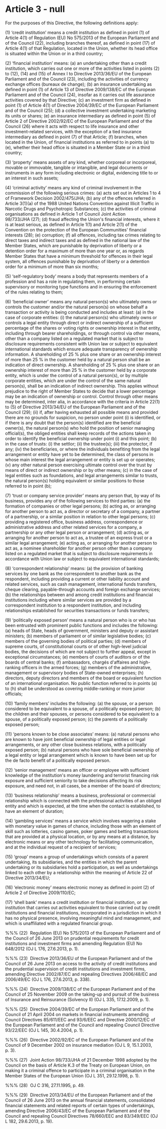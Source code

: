 # Article 3 - null


For the purposes of this Directive, the following definitions apply:

(1) ‘credit institution’ means a credit institution as defined in point (1) of Article 4(1) of Regulation (EU) No 575/2013 of the European Parliament and of the Council (22), including branches thereof, as defined in point (17) of Article 4(1) of that Regulation, located in the Union, whether its head office is situated within the Union or in a third country;

(2) ‘financial institution’ means: (a) an undertaking other than a credit institution, which carries out one or more of the activities listed in points (2) to (12), (14) and (15) of Annex I to Directive 2013/36/EU of the European Parliament and of the Council (23), including the activities of currency exchange offices (bureaux de change); (b) an insurance undertaking as defined in point (1) of Article 13 of Directive 2009/138/EC of the European Parliament and of the Council (24), insofar as it carries out life assurance activities covered by that Directive; (c) an investment firm as defined in point (1) of Article 4(1) of Directive 2004/39/EC of the European Parliament and of the Council (25); (d) a collective investment undertaking marketing its units or shares; (e) an insurance intermediary as defined in point (5) of Article 2 of Directive 2002/92/EC of the European Parliament and of the Council (26) where it acts with respect to life insurance and other investment-related services, with the exception of a tied insurance intermediary as defined in point (7) of that Article; (f) branches, when located in the Union, of financial institutions as referred to in points (a) to (e), whether their head office is situated in a Member State or in a third country;

(3) ‘property’ means assets of any kind, whether corporeal or incorporeal, movable or immovable, tangible or intangible, and legal documents or instruments in any form including electronic or digital, evidencing title to or an interest in such assets;

(4) ‘criminal activity’ means any kind of criminal involvement in the commission of the following serious crimes: (a) acts set out in Articles 1 to 4 of Framework Decision 2002/475/JHA; (b) any of the offences referred in Article 3(1)(a) of the 1988 United Nations Convention against Illicit Traffic in Narcotic Drugs and Psychotropic Substances; (c) the activities of criminal organisations as defined in Article 1 of Council Joint Action 98/733/JHA (27); (d) fraud affecting the Union's financial interests, where it is at least serious, as defined in Article 1(1) and Article 2(1) of the Convention on the protection of the European Communities' financial interests (28); (e) corruption; (f) all offences, including tax crimes relating to direct taxes and indirect taxes and as defined in the national law of the Member States, which are punishable by deprivation of liberty or a detention order for a maximum of more than one year or, as regards Member States that have a minimum threshold for offences in their legal system, all offences punishable by deprivation of liberty or a detention order for a minimum of more than six months;

(5) ‘self-regulatory body’ means a body that represents members of a profession and has a role in regulating them, in performing certain supervisory or monitoring type functions and in ensuring the enforcement of the rules relating to them;

(6) ‘beneficial owner’ means any natural person(s) who ultimately owns or controls the customer and/or the natural person(s) on whose behalf a transaction or activity is being conducted and includes at least: (a) in the case of corporate entities: (i) the natural person(s) who ultimately owns or controls a legal entity through direct or indirect ownership of a sufficient percentage of the shares or voting rights or ownership interest in that entity, including through bearer shareholdings, or through control via other means, other than a company listed on a regulated market that is subject to disclosure requirements consistent with Union law or subject to equivalent international standards which ensure adequate transparency of ownership information. A shareholding of 25 % plus one share or an ownership interest of more than 25 % in the customer held by a natural person shall be an indication of direct ownership. A shareholding of 25 % plus one share or an ownership interest of more than 25 % in the customer held by a corporate entity, which is under the control of a natural person(s), or by multiple corporate entities, which are under the control of the same natural person(s), shall be an indication of indirect ownership. This applies without prejudice to the right of Member States to decide that a lower percentage may be an indication of ownership or control. Control through other means may be determined, inter alia, in accordance with the criteria in Article 22(1) to (5) of Directive 2013/34/EU of the European Parliament and of the Council (29); (ii) if, after having exhausted all possible means and provided there are no grounds for suspicion, no person under point (i) is identified, or if there is any doubt that the person(s) identified are the beneficial owner(s), the natural person(s) who hold the position of senior managing official(s), the obliged entities shall keep records of the actions taken in order to identify the beneficial ownership under point (i) and this point; (b) in the case of trusts: (i) the settlor; (ii) the trustee(s); (iii) the protector, if any; (iv) the beneficiaries, or where the individuals benefiting from the legal arrangement or entity have yet to be determined, the class of persons in whose main interest the legal arrangement or entity is set up or operates; (v) any other natural person exercising ultimate control over the trust by means of direct or indirect ownership or by other means; (c) in the case of legal entities such as foundations, and legal arrangements similar to trusts, the natural person(s) holding equivalent or similar positions to those referred to in point (b);

(7) ‘trust or company service provider’ means any person that, by way of its business, provides any of the following services to third parties: (a) the formation of companies or other legal persons; (b) acting as, or arranging for another person to act as, a director or secretary of a company, a partner of a partnership, or a similar position in relation to other legal persons; (c) providing a registered office, business address, correspondence or administrative address and other related services for a company, a partnership or any other legal person or arrangement; (d) acting as, or arranging for another person to act as, a trustee of an express trust or a similar legal arrangement; (e) acting as, or arranging for another person to act as, a nominee shareholder for another person other than a company listed on a regulated market that is subject to disclosure requirements in accordance with Union law or subject to equivalent international standards;

(8) ‘correspondent relationship’ means: (a) the provision of banking services by one bank as the correspondent to another bank as the respondent, including providing a current or other liability account and related services, such as cash management, international funds transfers, cheque clearing, payable-through accounts and foreign exchange services; (b) the relationships between and among credit institutions and financial institutions including where similar services are provided by a correspondent institution to a respondent institution, and including relationships established for securities transactions or funds transfers;

(9) ‘politically exposed person’ means a natural person who is or who has been entrusted with prominent public functions and includes the following: (a) heads of State, heads of government, ministers and deputy or assistant ministers; (b) members of parliament or of similar legislative bodies; (c) members of the governing bodies of political parties; (d) members of supreme courts, of constitutional courts or of other high-level judicial bodies, the decisions of which are not subject to further appeal, except in exceptional circumstances; (e) members of courts of auditors or of the boards of central banks; (f) ambassadors, chargés d'affaires and high-ranking officers in the armed forces; (g) members of the administrative, management or supervisory bodies of State-owned enterprises; (h) directors, deputy directors and members of the board or equivalent function of an international organisation. No public function referred to in points (a) to (h) shall be understood as covering middle-ranking or more junior officials;

(10) ‘family members’ includes the following: (a) the spouse, or a person considered to be equivalent to a spouse, of a politically exposed person; (b) the children and their spouses, or persons considered to be equivalent to a spouse, of a politically exposed person; (c) the parents of a politically exposed person;

(11) ‘persons known to be close associates’ means: (a) natural persons who are known to have joint beneficial ownership of legal entities or legal arrangements, or any other close business relations, with a politically exposed person; (b) natural persons who have sole beneficial ownership of a legal entity or legal arrangement which is known to have been set up for the de facto benefit of a politically exposed person.

(12) ‘senior management’ means an officer or employee with sufficient knowledge of the institution's money laundering and terrorist financing risk exposure and sufficient seniority to take decisions affecting its risk exposure, and need not, in all cases, be a member of the board of directors;

(13) ‘business relationship’ means a business, professional or commercial relationship which is connected with the professional activities of an obliged entity and which is expected, at the time when the contact is established, to have an element of duration;

(14) ‘gambling services’ means a service which involves wagering a stake with monetary value in games of chance, including those with an element of skill such as lotteries, casino games, poker games and betting transactions that are provided at a physical location, or by any means at a distance, by electronic means or any other technology for facilitating communication, and at the individual request of a recipient of services;

(15) ‘group’ means a group of undertakings which consists of a parent undertaking, its subsidiaries, and the entities in which the parent undertaking or its subsidiaries hold a participation, as well as undertakings linked to each other by a relationship within the meaning of Article 22 of Directive 2013/34/EU;

(16) ‘electronic money’ means electronic money as defined in point (2) of Article 2 of Directive 2009/110/EC;

(17) ‘shell bank’ means a credit institution or financial institution, or an institution that carries out activities equivalent to those carried out by credit institutions and financial institutions, incorporated in a jurisdiction in which it has no physical presence, involving meaningful mind and management, and which is unaffiliated with a regulated financial group.

%%% (22)  Regulation (EU) No 575/2013 of the European Parliament and of the Council of 26 June 2013 on prudential requirements for credit institutions and investment firms and amending Regulation (EU) No 648/2012 (OJ L 176, 27.6.2013, p. 1).

%%% (23)  Directive 2013/36/EU of the European Parliament and of the Council of 26 June 2013 on access to the activity of credit institutions and the prudential supervision of credit institutions and investment firms, amending Directive 2002/87/EC and repealing Directives 2006/48/EC and 2006/49/EC (OJ L 176, 27.6.2013, p. 338).

%%% (24)  Directive 2009/138/EC of the European Parliament and of the Council of 25 November 2009 on the taking-up and pursuit of the business of Insurance and Reinsurance (Solvency II) (OJ L 335, 17.12.2009, p. 1).

%%% (25)  Directive 2004/39/EC of the European Parliament and of the Council of 21 April 2004 on markets in financial instruments amending Council Directives 85/611/EEC and 93/6/EEC and Directive 2000/12/EC of the European Parliament and of the Council and repealing Council Directive 93/22/EEC (OJ L 145, 30.4.2004, p. 1).

%%% (26)  Directive 2002/92/EC of the European Parliament and of the Council of 9 December 2002 on insurance mediation (OJ L 9, 15.1.2003, p. 3).

%%% (27)  Joint Action 98/733/JHA of 21 December 1998 adopted by the Council on the basis of Article K.3 of the Treaty on European Union, on making it a criminal offence to participate in a criminal organisation in the Member States of the European Union (OJ L 351, 29.12.1998, p. 1).

%%% (28)  OJ C 316, 27.11.1995, p. 49.

%%% (29)  Directive 2013/34/EU of the European Parliament and of the Council of 26 June 2013 on the annual financial statements, consolidated financial statements and related reports of certain types of undertakings, amending Directive 2006/43/EC of the European Parliament and of the Council and repealing Council Directives 78/660/EEC and 83/349/EEC (OJ L 182, 29.6.2013, p. 19).
